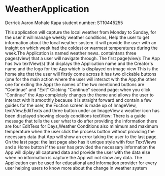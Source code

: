 # WeatherApplication
Derrick Aaron Mohale Kapa
student number: ST10445255

This application will capture the local weather from Monday to Sunday, for the user it will manage weekly weather conditions,
Help the user to get information about the local weather system. it will provide the user with an insight on which week had the coldest or warmest temperatures
during the week.The Application is named weather news. containtans three pages(view) that a user will navigate through.
The first page(view):
The App has two textView(s) that displays the Application name and the Creator's name
and the logo for the App which is displayed on image view
This is the home site that the user will firstly come across
it has two clickable buttons (one for the main action where the user will interact with the App,the other one for exiting the App)
the names of the two mentioned buttons are "Continue" and "Exit"
Clicking "Continue" second page:
when you click 'Continue" the App completely changes the theme and allows the user to interact with it smoothly because it is straight forward and contain a few guides for the user,
the Fuction   screen is made up of ImageView, textView,EditTexts and three button
under an ImageView a weather icon has been displayed showing cloudy conditions
textView: There is a guide message that tells the user what to do after providing the information
there are four EditTexs for Days,Weather Conditions also minimum and maximum temperature
when the user click the process button without providing the necessary data that App will show an error taking the user to the last page.
On the last page:
the last page also has it unique style with four TextViews and a Home button
if the user has provided the necessary information the App will diplay all captured data and provide the user with the data 
else when no information is capture the App will not show any data.
The Application can be used for educational and information provider for every user 
helping users to know more about the change in weather system
